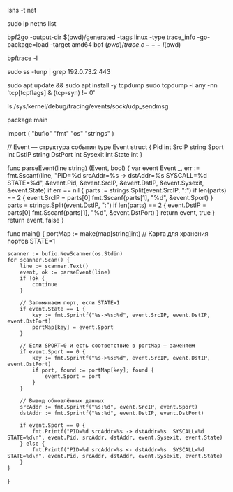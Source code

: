 lsns -t net


sudo ip netns list


bpf2go -output-dir $(pwd)/generated -tags linux -type trace_info -go-package=load -target amd64 bpf $(pwd)/trace.c -- -I$(pwd)

bpftrace -l

sudo ss -tunp | grep 192.0.73.2:443


sudo apt update && sudo apt install -y tcpdump
sudo tcpdump -i any -nn 'tcp[tcpflags] & (tcp-syn) != 0'

ls /sys/kernel/debug/tracing/events/sock/udp_sendmsg


package main

import (
	"bufio"
	"fmt"
	"os"
	"strings"
)

// Event — структура события
type Event struct {
	Pid     int
	SrcIP   string
	Sport   int
	DstIP   string
	DstPort int
	Sysexit int
	State   int
}

func parseEvent(line string) (Event, bool) {
	var event Event
	_, err := fmt.Sscanf(line, "PID=%d srcAddr=%s -> dstAddr=%s SYSCALL=%d STATE=%d",
		&event.Pid, &event.SrcIP, &event.DstIP, &event.Sysexit, &event.State)
	if err == nil {
		parts := strings.Split(event.SrcIP, ":")
		if len(parts) == 2 {
			event.SrcIP = parts[0]
			fmt.Sscanf(parts[1], "%d", &event.Sport)
		}
		parts = strings.Split(event.DstIP, ":")
		if len(parts) == 2 {
			event.DstIP = parts[0]
			fmt.Sscanf(parts[1], "%d", &event.DstPort)
		}
		return event, true
	}
	return event, false
}

func main() {
	portMap := make(map[string]int) // Карта для хранения портов STATE=1

	scanner := bufio.NewScanner(os.Stdin)
	for scanner.Scan() {
		line := scanner.Text()
		event, ok := parseEvent(line)
		if !ok {
			continue
		}

		// Запоминаем порт, если STATE=1
		if event.State == 1 {
			key := fmt.Sprintf("%s->%s:%d", event.SrcIP, event.DstIP, event.DstPort)
			portMap[key] = event.Sport
		}

		// Если SPORT=0 и есть соответствие в portMap — заменяем
		if event.Sport == 0 {
			key := fmt.Sprintf("%s->%s:%d", event.SrcIP, event.DstIP, event.DstPort)
			if port, found := portMap[key]; found {
				event.Sport = port
			}
		}

		// Вывод обновлённых данных
		srcAddr := fmt.Sprintf("%s:%d", event.SrcIP, event.Sport)
		dstAddr := fmt.Sprintf("%s:%d", event.DstIP, event.DstPort)

		if event.Sport == 0 {
			fmt.Printf("PID=%d srcAddr=%s -> dstAddr=%s  SYSCALL=%d STATE=%d\n", event.Pid, srcAddr, dstAddr, event.Sysexit, event.State)
		} else {
			fmt.Printf("PID=%d srcAddr=%s <- dstAddr=%s  SYSCALL=%d STATE=%d\n", event.Pid, srcAddr, dstAddr, event.Sysexit, event.State)
		}
	}
}



